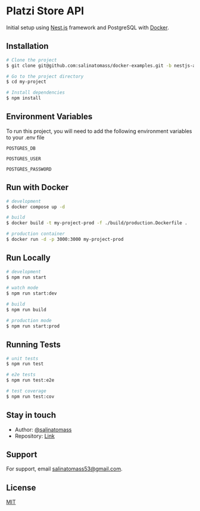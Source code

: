 # Platzi Store API

Initial setup using [Nest.js](https://github.com/nestjs/nest) framework and PostgreSQL with [Docker](https://www.docker.com/).

## Installation

```bash
# Clone the project
$ git clone git@github.com:salinatomass/docker-examples.git -b nestjs-app --single-branch my-project

# Go to the project directory
$ cd my-project

# Install dependencies
$ npm install
```

## Environment Variables

To run this project, you will need to add the following environment variables to your .env file

`POSTGRES_DB`

`POSTGRES_USER`

`POSTGRES_PASSWORD`

## Run with Docker

```bash
# development
$ docker compose up -d

# build
$ docker build -t my-project-prod -f ./build/production.Dockerfile .

# production container
$ docker run -d -p 3000:3000 my-project-prod
```

## Run Locally

```bash
# development
$ npm run start

# watch mode
$ npm run start:dev

# build
$ npm run build

# production mode
$ npm run start:prod
```

## Running Tests

```bash
# unit tests
$ npm run test

# e2e tests
$ npm run test:e2e

# test coverage
$ npm run test:cov
```

## Stay in touch

- Author: [@salinatomass](https://salinatomass.netlify.app)
- Repository: [Link](https://github.com/salinatomass/docker-examples/)

## Support

For support, email salinatomass53@gmail.com.

## License

[MIT](https://choosealicense.com/licenses/mit/)

